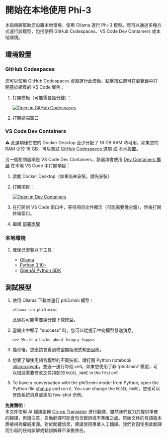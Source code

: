 <!--
CO_OP_TRANSLATOR_METADATA:
{
  "original_hash": "7e58d5075509bcb4a65bc8370bd21a8b",
  "translation_date": "2025-04-04T05:40:45+00:00",
  "source_file": "md\\01.Introduction\\01\\01.EnvironmentSetup.md",
  "language_code": "tw"
}
-->
# 開始在本地使用 Phi-3

本指南將幫助您設置本地環境，使用 Ollama 運行 Phi-3 模型。您可以通過多種方式運行該模型，包括使用 GitHub Codespaces、VS Code Dev Containers 或本地環境。

## 環境設置

### GitHub Codespaces

您可以使用 GitHub Codespaces 虛擬運行此模板。點擊按鈕即可在瀏覽器中打開基於網頁的 VS Code 實例：

1. 打開模板（可能需要幾分鐘）：

    [![Open in GitHub Codespaces](https://github.com/codespaces/badge.svg)](https://codespaces.new/microsoft/phi-3cookbook)

2. 打開終端窗口

### VS Code Dev Containers

⚠️ 此選項僅在您的 Docker Desktop 至少分配了 16 GB RAM 時可用。如果您的 RAM 少於 16 GB，可以嘗試 [GitHub Codespaces 選項](../../../../../md/01.Introduction/01) 或 [本地設置](../../../../../md/01.Introduction/01)。

另一個相關選項是 VS Code Dev Containers，該選項會使用 [Dev Containers 擴展](https://marketplace.visualstudio.com/items?itemName=ms-vscode-remote.remote-containers) 在本地 VS Code 中打開項目：

1. 啟動 Docker Desktop（如果尚未安裝，請先安裝）
2. 打開項目：

    [![Open in Dev Containers](https://img.shields.io/static/v1?style=for-the-badge&label=Dev%20Containers&message=Open&color=blue&logo=visualstudiocode)](https://vscode.dev/redirect?url=vscode://ms-vscode-remote.remote-containers/cloneInVolume?url=https://github.com/microsoft/phi-3cookbook)

3. 在打開的 VS Code 窗口中，等待項目文件顯示（可能需要幾分鐘），然後打開終端窗口。
4. 繼續 [部署步驟](../../../../../md/01.Introduction/01)

### 本地環境

1. 確保已安裝以下工具：

    * [Ollama](https://ollama.com/)
    * [Python 3.10+](https://www.python.org/downloads/)
    * [OpenAI Python SDK](https://pypi.org/project/openai/)

## 測試模型

1. 使用 Ollama 下載並運行 phi3:mini 模型：

    ```shell
    ollama run phi3:mini
    ```

    此過程可能需要幾分鐘下載模型。

2. 當輸出中顯示 "success" 時，您可以從提示中向模型發送消息。

    ```shell
    >>> Write a haiku about hungry hippos
    ```

3. 幾秒後，您應該會看到模型開始流式輸出回應。

4. 想要了解使用語言模型的不同技術，請打開 Python notebook [ollama.ipynb](../../../../../code/01.Introduce/ollama.ipynb)，並逐一運行每個 cell。如果您使用了非 'phi3:mini' 模型，可以根據需要修改文件頂部的 `MODEL_NAME` in the first cell.

5. To have a conversation with the phi3:mini model from Python, open the Python file [chat.py](../../../../../code/01.Introduce/chat.py) and run it. You can change the `MODEL_NAME`，您也可以修改系統消息或添加 few-shot 示例。

**免責聲明**：  
本文件使用 AI 翻譯服務 [Co-op Translator](https://github.com/Azure/co-op-translator) 進行翻譯。雖然我們致力於提供準確的翻譯，但請注意，自動翻譯可能會包含錯誤或不準確之處。原始文件的母語版本應被視為權威來源。對於關鍵信息，建議使用專業人工翻譯。我們對因使用此翻譯而引起的任何誤解或錯誤解釋不承擔責任。